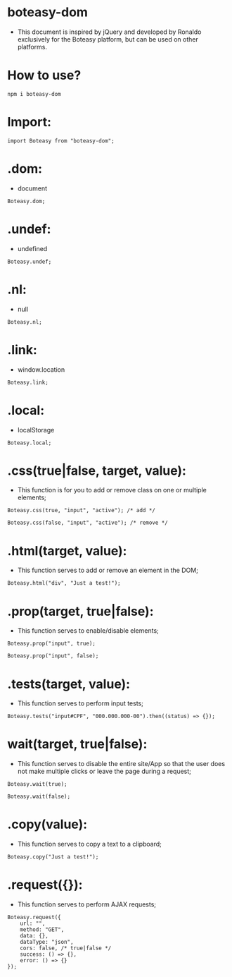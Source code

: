 # boteasy-dom
* This document is inspired by jQuery and developed by Ronaldo exclusively for the Boteasy platform, but can be used on other platforms.

# How to use?

```shell
npm i boteasy-dom
```

# Import:

```shell
import Boteasy from "boteasy-dom";
```
# .dom:
* document

```shell
Boteasy.dom;
```

# .undef:
* undefined

```shell
Boteasy.undef;
```

# .nl:
* null

```shell
Boteasy.nl;
```

# .link:
* window.location

```shell
Boteasy.link;
```

# .local:
* localStorage

```shell
Boteasy.local;
```

# .css(true|false, target, value):
* This function is for you to add or remove class on one or multiple elements;

```shell
Boteasy.css(true, "input", "active"); /* add */
```

```shell
Boteasy.css(false, "input", "active"); /* remove */
```

# .html(target, value):
* This function serves to add or remove an element in the DOM;

```shell
Boteasy.html("div", "Just a test!");
```

# .prop(target, true|false):
* This function serves to enable/disable elements;

```shell
Boteasy.prop("input", true);
```

```shell
Boteasy.prop("input", false);
```

# .tests(target, value):
* This function serves to perform input tests;

```shell
Boteasy.tests("input#CPF", "000.000.000-00").then((status) => {});
```

# wait(target, true|false):
* This function serves to disable the entire site/App so that the user does not make multiple clicks or leave the page during a request;

```shell
Boteasy.wait(true);
```

```shell
Boteasy.wait(false);
```

# .copy(value):
* This function serves to copy a text to a clipboard;

```shell
Boteasy.copy("Just a test!");
```

# .request({}):
* This function serves to perform AJAX requests;

```shell
Boteasy.request({
	url: "",
	method: "GET",
	data: {},
	dataType: "json",
	cors: false, /* true|false */
	success: () => {},
	error: () => {}
});
```